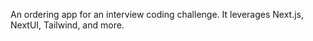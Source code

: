 An ordering app for an interview coding challenge. It leverages Next.js, NextUI, Tailwind, and more.